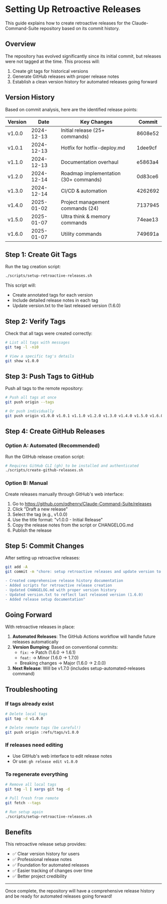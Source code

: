 # Setting Up Retroactive Releases

This guide explains how to create retroactive releases for the Claude-Command-Suite repository based on its commit history.

## Overview

The repository has evolved significantly since its initial commit, but releases were not tagged at the time. This process will:
1. Create git tags for historical versions
2. Generate GitHub releases with proper release notes
3. Establish a clean version history for automated releases going forward

## Version History

Based on commit analysis, here are the identified release points:

| Version | Date | Key Changes | Commit |
|---------|------|-------------|--------|
| v1.0.0 | 2024-12-13 | Initial release (25+ commands) | 8608e52 |
| v1.0.1 | 2024-12-13 | Hotfix for hotfix-deploy.md | 1dee9cf |
| v1.1.0 | 2024-12-13 | Documentation overhaul | e5863a4 |
| v1.2.0 | 2024-12-14 | Roadmap implementation (30+ commands) | 0d83ce6 |
| v1.3.0 | 2024-12-14 | CI/CD & automation | 4262692 |
| v1.4.0 | 2025-01-02 | Project management commands (24) | 7137945 |
| v1.5.0 | 2025-01-07 | Ultra think & memory commands | 74eae13 |
| v1.6.0 | 2025-01-07 | Utility commands | 749691a |

## Step 1: Create Git Tags

Run the tag creation script:

```bash
./scripts/setup-retroactive-releases.sh
```

This script will:
- Create annotated tags for each version
- Include detailed release notes in each tag
- Update version.txt to the last released version (1.6.0)

## Step 2: Verify Tags

Check that all tags were created correctly:

```bash
# List all tags with messages
git tag -l -n10

# View a specific tag's details
git show v1.0.0
```

## Step 3: Push Tags to GitHub

Push all tags to the remote repository:

```bash
# Push all tags at once
git push origin --tags

# Or push individually
git push origin v1.0.0 v1.0.1 v1.1.0 v1.2.0 v1.3.0 v1.4.0 v1.5.0 v1.6.0
```

## Step 4: Create GitHub Releases

### Option A: Automated (Recommended)

Run the GitHub release creation script:

```bash
# Requires GitHub CLI (gh) to be installed and authenticated
./scripts/create-github-releases.sh
```

### Option B: Manual

Create releases manually through GitHub's web interface:

1. Go to https://github.com/qdhenry/Claude-Command-Suite/releases
2. Click "Draft a new release"
3. Select the tag (e.g., v1.0.0)
4. Use the title format: "v1.0.0 - Initial Release"
5. Copy the release notes from the script or CHANGELOG.md
6. Publish the release

## Step 5: Commit Changes

After setting up retroactive releases:

```bash
git add -A
git commit -m "chore: setup retroactive releases and update version to 1.6.0

- Created comprehensive release history documentation
- Added scripts for retroactive release creation
- Updated CHANGELOG.md with proper version history
- Updated version.txt to reflect last released version (1.6.0)
- Added release setup documentation"
```

## Going Forward

With retroactive releases in place:

1. **Automated Releases**: The GitHub Actions workflow will handle future releases automatically
2. **Version Bumping**: Based on conventional commits:
   - `fix:` → Patch (1.6.0 → 1.6.1)
   - `feat:` → Minor (1.6.0 → 1.7.0)
   - Breaking changes → Major (1.6.0 → 2.0.0)
3. **Next Release**: Will be v1.7.0 (includes setup-automated-releases command)

## Troubleshooting

### If tags already exist
```bash
# Delete local tags
git tag -d v1.0.0

# Delete remote tags (be careful!)
git push origin :refs/tags/v1.0.0
```

### If releases need editing
- Use GitHub's web interface to edit release notes
- Or use: `gh release edit v1.0.0`

### To regenerate everything
```bash
# Remove all local tags
git tag -l | xargs git tag -d

# Pull fresh from remote
git fetch --tags

# Run setup again
./scripts/setup-retroactive-releases.sh
```

## Benefits

This retroactive release setup provides:
- ✅ Clear version history for users
- ✅ Professional release notes
- ✅ Foundation for automated releases
- ✅ Easier tracking of changes over time
- ✅ Better project credibility

---

Once complete, the repository will have a comprehensive release history and be ready for automated releases going forward!